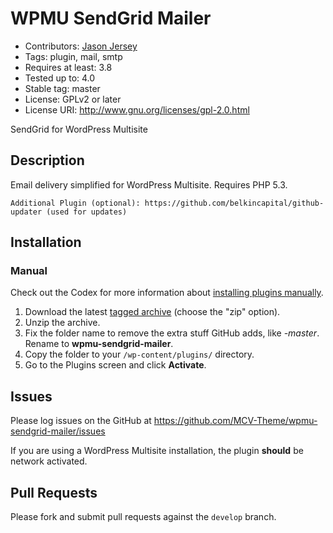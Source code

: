 # WPMU SendGrid Mailer
* Contributors: [Jason Jersey](https://github.com/icryptic)
* Tags: plugin, mail, smtp
* Requires at least: 3.8
* Tested up to: 4.0
* Stable tag: master
* License: GPLv2 or later
* License URI: http://www.gnu.org/licenses/gpl-2.0.html

SendGrid for WordPress Multisite

## Description

Email delivery simplified for WordPress Multisite. Requires PHP 5.3.

`Additional Plugin (optional): https://github.com/belkincapital/github-updater (used for updates)`

## Installation

### Manual

Check out the Codex for more information about [installing plugins manually](http://codex.wordpress.org/Managing_Plugins#Manual_Plugin_Installation).

1. Download the latest [tagged archive](https://github.com/MCV-Theme/wpmu-sendgrid-mailer/releases) (choose the "zip" option).
2. Unzip the archive.
3. Fix the folder name to remove the extra stuff GitHub adds, like _-master_. Rename to **wpmu-sendgrid-mailer**.
4. Copy the folder to your `/wp-content/plugins/` directory.
5. Go to the Plugins screen and click __Activate__.

## Issues

Please log issues on the GitHub at https://github.com/MCV-Theme/wpmu-sendgrid-mailer/issues

If you are using a WordPress Multisite installation, the plugin **should** be network activated.

## Pull Requests

Please fork and submit pull requests against the `develop` branch.

